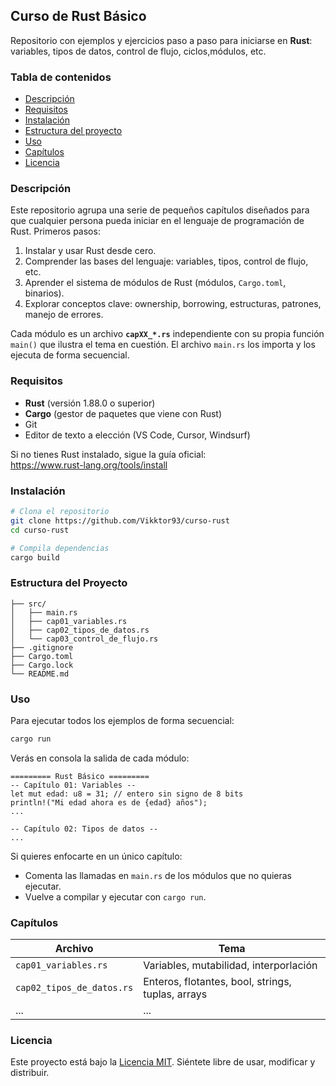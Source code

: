 ## **Curso de Rust Básico**

Repositorio con ejemplos y ejercicios paso a paso para iniciarse en **Rust**: variables, tipos de datos, control de flujo, ciclos,módulos, etc.

### Tabla de contenidos

- [Descripción](#descripción)  
- [Requisitos](#requisitos)  
- [Instalación](#instalación)  
- [Estructura del proyecto](#estructura-del-proyecto)  
- [Uso](#uso)  
- [Capítulos](#capítulos)  
- [Licencia](#licencia)  

### Descripción

Este repositorio agrupa una serie de pequeños capítulos diseñados para que cualquier persona pueda iniciar en el lenguaje de programación de Rust. Primeros pasos:

1. Instalar y usar Rust desde cero.  
2. Comprender las bases del lenguaje: variables, tipos, control de flujo, etc. 
3. Aprender el sistema de módulos de Rust (módulos, `Cargo.toml`, binarios).  
4. Explorar conceptos clave: ownership, borrowing, estructuras, patrones, manejo de errores. 

Cada módulo es un archivo **`capXX_*.rs`** independiente con su propia función `main()` que ilustra el tema en cuestión. El archivo `main.rs` los importa y los ejecuta de forma secuencial.

### Requisitos

- **Rust** (versión 1.88.0 o superior)  
- **Cargo** (gestor de paquetes que viene con Rust)  
- Git  
- Editor de texto a elección (VS Code, Cursor, Windsurf)

Si no tienes Rust instalado, sigue la guía oficial:  
<https://www.rust-lang.org/tools/install>

### Instalación

```bash
# Clona el repositorio
git clone https://github.com/Vikktor93/curso-rust
cd curso-rust

# Compila dependencias
cargo build
```

### Estructura del Proyecto

```
├── src/
│   ├── main.rs
│   ├── cap01_variables.rs
│   ├── cap02_tipos_de_datos.rs
│   └── cap03_control_de_flujo.rs
├── .gitignore
├── Cargo.toml
├── Cargo.lock
└── README.md
```

### Uso
Para ejecutar todos los ejemplos de forma secuencial:

```bash
cargo run
```
Verás en consola la salida de cada módulo:

```
========= Rust Básico =========
-- Capítulo 01: Variables --
let mut edad: u8 = 31; // entero sin signo de 8 bits
println!("Mi edad ahora es de {edad} años");
...

-- Capítulo 02: Tipos de datos --
...
```

Si quieres enfocarte en un único capítulo:

- Comenta las llamadas en `main.rs` de los módulos que no quieras ejecutar.
- Vuelve a compilar y ejecutar con `cargo run`.


### Capítulos

| Archivo                          | Tema                                               |
| -------------------------------- | ---------------------------------------------------|
| `cap01_variables.rs`             | Variables, mutabilidad, interporlación             |
| `cap02_tipos_de_datos.rs`        | Enteros, flotantes, bool, strings, tuplas, arrays  |
| ...                              | ...                                                |


### Licencia
Este proyecto está bajo la [Licencia MIT](https://github.com/Vikktor93/curso-rust/blob/main/LICENSE). Siéntete libre de usar, modificar y distribuir.